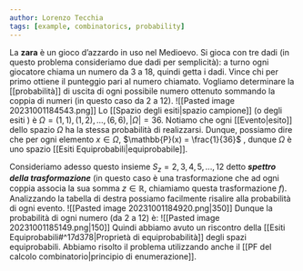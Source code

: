 ```yaml
---
author: Lorenzo Tecchia
tags: [example, combinatorics, probability]
---
```

La **zara** è un gioco d’azzardo in uso nel Medioevo. Si gioca con tre dadi (in questo problema consideriamo due dadi per semplicità): a turno ogni giocatore chiama un numero da $3$ a $18$, quindi getta i dadi. Vince chi per primo ottiene il punteggio pari al numero chiamato. Vogliamo determinare la [[probabilità]] di uscita di ogni possibile numero ottenuto sommando la coppia di numeri (in questo caso da $2$ a $12$).
![[Pasted image 20231001184543.png]]
Lo [[Spazio degli esiti|spazio campione]] (o degli esiti ) è $\Omega= {(1, 1), (1, 2), \dots, (6, 6)},|\Omega| = 36$. Notiamo che ogni [[Evento|esito]] dello spazio $\Omega$ ha la stessa probabilità di realizzarsi. Dunque, possiamo dire che per ogni elemento $x \in \Omega$, $\mathbb{P}(x) = \frac{1}{36}$ , dunque $\Omega$ è uno spazio [[Esiti Equiprobabili|equiprobabile]]. 

Consideriamo adesso questo insieme $S_z = {2, 3, 4, 5, ..., 12}$ detto ***spettro della trasformazione*** (in questo caso è una trasformazione che ad ogni coppia associa la sua somma $z \in \mathbb{R}$, chiamiamo questa trasformazione $f$). Analizzando la tabella di destra possiamo facilmente risalire alla probabilità di ogni evento.
![[Pasted image 20231001184920.png|350]]
Dunque la probabilità di ogni numero (da $2$ a $12$) è:
![[Pasted image 20231001185149.png|150]]
Quindi abbiamo avuto un riscontro della [[Esiti Equiprobabili#^17d378|Proprietà di equiprobabilità]] degli spazi equiprobabili. Abbiamo risolto il problema utilizzando anche il [[PF del calcolo combinatorio|principio di enumerazione]].
